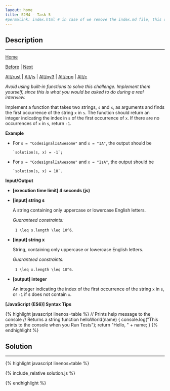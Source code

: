 ```yaml
---
layout: home
title: S2M4 - Task 5
#permalink: index.html # in case of we remove the index.md file, this doc will be the index page
---
```


<div class="row">
<div class="columnStmt" markdown="1">

##  Description
------

[Home](../README.md)

[Before](../S2M4_Task_4/README.md) | [Next](../S2M4_Task_6/README.md)

[Alt/rust](./Alt_rust/README.md) | [Alt/js](./Alt_js/README.html) | [Alt/py3](./Alt_py3/README.md) | [Alt/cpp](./Alt_cpp/README.md) | [Alt/c](./Alt_c/README.md)

*Avoid using built-in functions to solve this challenge. Implement them yourself, since this is what you would be asked to do during a real interview.*

Implement a function that takes two strings, `s` and `x`, as arguments and finds the first occurrence of the string `x` in `s`. The function should return an integer indicating the index in `s` of the first occurrence of `x`. If there are no occurrences of `x` in `s`, return `-1`.

**Example**

-   For `s = "CodesignalIsAwesome"` and `x = "IA"`, the output should be
   
        `solution(s, x) = -1`;
-   For `s = "CodesignalIsAwesome"` and `x = "IsA"`, the output should be
   
        `solution(s, x) = 10`.

**Input/Output**

* **[execution time limit] 4 seconds (js)**

* **[input] string s**

    A string containing only uppercase or lowercase English letters.

    *Guaranteed constraints:*
    
    <code type='math/tex'> 1 \leq s.length \leq 10^6</code>.

* **[input] string x**

    String, containing only uppercase or lowercase English letters.

    *Guaranteed constraints:*

    <code type='math/tex'> 1 \leq x.length \leq 10^6</code>.

* **[output] integer**

    An integer indicating the index of the first occurrence of the string `x` in `s`, or `-1` if s does not contain `x`.

**[JavaScript (ES6)] Syntax Tips**

{% highlight javascript linenos=table %}
// Prints help message to the console
// Returns a string
function helloWorld(name) {
    console.log("This prints to the console when you Run Tests");
    return "Hello, " + name;
}
{% endhighlight %}

</div>
<div class="columnSol" markdown="1">

## Solution
------

{% highlight javascript linenos=table %}

{% include_relative solution.js %}

{% endhighlight %}

</div>
</div>